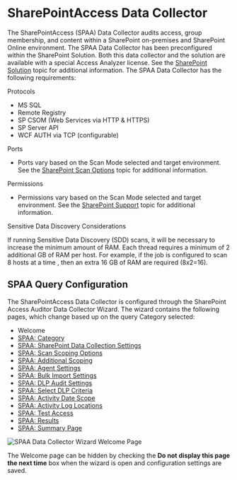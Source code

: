 # SharePointAccess Data Collector

The SharePointAccess (SPAA) Data Collector audits access, group membership, and content within a
SharePoint on-premises and SharePoint Online environment. The SPAA Data Collector has been
preconfigured within the SharePoint Solution. Both this data collector and the solution are
available with a special Access Analyzer license. See the
[SharePoint Solution](/docs/accessanalyzer/12.0/solutions/sharepoint/overview.md) topic for additional information.
The SPAA Data Collector has the following requirements:

Protocols

- MS SQL
- Remote Registry
- SP CSOM (Web Services via HTTP & HTTPS)
- SP Server API
- WCF AUTH via TCP (configurable)

Ports

- Ports vary based on the Scan Mode selected and target environment. See the
  [SharePoint Scan Options](/docs/accessanalyzer/12.0/getting-started/requirements/solutions/sharepoint/scanoptions.md) topic for
  additional information.

Permissions

- Permissions vary based on the Scan Mode selected and target environment. See the
  [SharePoint Support](/docs/accessanalyzer/12.0/getting-started/requirements/target/sharepoint.md) topic for additional information.

Sensitive Data Discovery Considerations

If running Sensitive Data Discovery (SDD) scans, it will be necessary to increase the minimum amount
of RAM. Each thread requires a minimum of 2 additional GB of RAM per host. For example, if the job
is configured to scan 8 hosts at a time , then an extra 16 GB of RAM are required (8x2=16).

## SPAA Query Configuration

The SharePointAccess Data Collector is configured through the SharePoint Access Auditor Data
Collector Wizard. The wizard contains the following pages, which change based up on the query
Category selected:

- Welcome
- [SPAA: Category](/docs/accessanalyzer/12.0/administration/data-collectors/spaa/category.md)
- [SPAA: SharePoint Data Collection Settings](/docs/accessanalyzer/12.0/administration/data-collectors/spaa/settings.md)
- [SPAA: Scan Scoping Options](/docs/accessanalyzer/12.0/administration/data-collectors/spaa/scanscopingoptions.md)
- [SPAA: Additional Scoping](/docs/accessanalyzer/12.0/administration/data-collectors/spaa/additionalscoping.md)
- [SPAA: Agent Settings](/docs/accessanalyzer/12.0/administration/data-collectors/spaa/agentsettings.md)
- [SPAA: Bulk Import Settings](/docs/accessanalyzer/12.0/administration/data-collectors/spaa/bulkimportsettings.md)
- [SPAA: DLP Audit Settings](/docs/accessanalyzer/12.0/administration/data-collectors/spaa/dlpauditsettings.md)
- [SPAA: Select DLP Criteria](/docs/accessanalyzer/12.0/administration/data-collectors/spaa/selectdlpcriteria.md)
- [SPAA: Activity Date Scope](/docs/accessanalyzer/12.0/administration/data-collectors/spaa/activitydatescope.md)
- [SPAA: Activity Log Locations](/docs/accessanalyzer/12.0/administration/data-collectors/spaa/activityloglocations.md)
- [SPAA: Test Access](/docs/accessanalyzer/12.0/administration/data-collectors/spaa/testaccess.md)
- [SPAA: Results](/docs/accessanalyzer/12.0/administration/data-collectors/spaa/results.md)
- [SPAA: Summary Page](/docs/accessanalyzer/12.0/administration/data-collectors/spaa/summary.md)

![SPAA Data Collector Wizard Welcome Page](/img/product_docs/accessanalyzer/admin/datacollector/spaa/welcomepage.webp)

The Welcome page can be hidden by checking the **Do not display this page the next time** box when
the wizard is open and configuration settings are saved.
